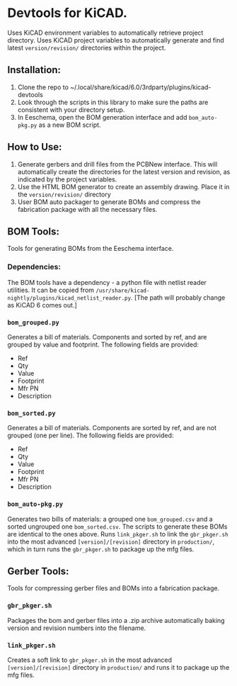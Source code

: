 # Devtools for KiCAD.
Uses KiCAD environment variables to automatically retrieve project directory. Uses KiCAD project variables to automatically generate and find latest `version/revision/` directories within the project.

## Installation:
1. Clone the repo to ~/.local/share/kicad/6.0/3rdparty/plugins/kicad-devtools
2. Look through the scripts in this library to make sure the paths are consistent with your directory setup.
3. In Eeschema, open the BOM generation interface and add `bom_auto-pkg.py` as a new BOM script.

## How to Use:
1. Generate gerbers and drill files from the PCBNew interface. This will automatically create the directories for the latest version and revision, as indicated by the project variables.
2. Use the HTML BOM generator to create an assembly drawing. Place it in the `version/revision/` directory
3. User BOM auto packager to generate BOMs and compress the fabrication package with all the necessary files.


## BOM Tools:
Tools for generating BOMs from the Eeschema interface.

### Dependencies:
The BOM tools have a dependency - a python file with netlist reader utilities. It can be copied from `/usr/share/kicad-nightly/plugins/kicad_netlist_reader.py`. [The path will probably change as KiCAD 6 comes out.]


### `bom_grouped.py`
Generates a bill of materials. Components and sorted by ref, and are grouped by value and footprint. The following fields are provided:

 - Ref
 - Qty
 - Value
 - Footprint
 - Mfr PN
 - Description

### `bom_sorted.py`
Generates a bill of materials. Components are sorted by ref, and are not grouped (one per line). The following fields are provided:

 - Ref
 - Qty
 - Value
 - Footprint
 - Mfr PN
 - Description

### `bom_auto-pkg.py`
Generates two bills of materials: a grouped one `bom_grouped.csv` and a sorted ungrouped one `bom_sorted.csv`. The scripts to generate these BOMs are identical to the ones above. Runs `link_pkger.sh` to link the `gbr_pkger.sh` into the most advanced `[version]/[revision]` directory in `production/`, which in turn runs the `gbr_pkger.sh` to package up the mfg files.


## Gerber Tools:
Tools for compressing gerber files and BOMs into a fabrication package.
### `gbr_pkger.sh`
Packages the bom and gerber files into a .zip archive automatically baking version and revision numbers into the filename.

### `link_pkger.sh`
Creates a soft link to `gbr_pkger.sh` in the most advanced `[version]/[revision]` directory in `production/` and runs it to package up the mfg files.